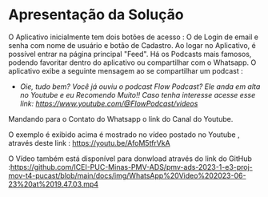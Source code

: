 # Apresentação da Solução
O Aplicativo inicialmente tem dois botões de acesso : O de Login de email e senha com nome de usuário e botão de Cadastro. Ao logar no Aplicativo, é possível entrar na página principal  "Feed". Há os Podcasts mais famosos, podendo favoritar dentro do aplicativo ou compartilhar com o Whatsapp. O aplicativo exibe a seguinte mensagem ao se compartilhar um podcast : 

 * *Oie, tudo bem? 
 Você já ouviu o podcast Flow Podcast? Ele anda em alta no Youtube e eu Recomendo Muito!! 
 Caso tenha interesse acesse esse link: https://www.youtube.com/@FlowPodcast/videos*

 Mandando para o Contato do Whatsapp o link do Canal do Youtube.

 O exemplo é exibido acima é mostrado no vídeo postado no Youtube , através deste link : https://youtu.be/AfoM5tfrVkA 

 O Vídeo também está disponível para donwload através do link do GitHub :https://github.com/ICEI-PUC-Minas-PMV-ADS/pmv-ads-2023-1-e3-proj-mov-t4-pucast/blob/main/docs/img/WhatsApp%20Video%202023-06-23%20at%2019.47.03.mp4

